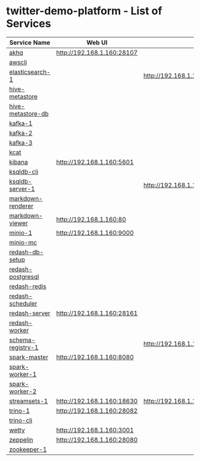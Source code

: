 # twitter-demo-platform - List of Services

| Service Name | Web UI | Rest API |
|-------------- |------|------------
|[akhq](./documentation/services/akhq )|<http://192.168.1.160:28107>
|[awscli](./documentation/services/awscli )|
|[elasticsearch-1](./documentation/services/elasticsearch )|| <http://192.168.1.160:9200>
|[hive-metastore](./documentation/services/hive-metastore )|
|[hive-metastore-db](./documentation/services/hive-metastore )|
|[kafka-1](./documentation/services/kafka )|
|[kafka-2](./documentation/services/kafka )|
|[kafka-3](./documentation/services/kafka )|
|[kcat](./documentation/services/kcat )|
|[kibana](./documentation/services/kibana )|<http://192.168.1.160:5601>
|[ksqldb-cli](./documentation/services/ksqldb-cli )|
|[ksqldb-server-1](./documentation/services/ksqldb )|| <http://192.168.1.160:8088>
|[markdown-renderer](./documentation/services/markdown-renderer )|
|[markdown-viewer](./documentation/services/markdown-viewer )|<http://192.168.1.160:80>
|[minio-1](./documentation/services/minio )|<http://192.168.1.160:9000>
|[minio-mc](./documentation/services/minio )|
|[redash-db-setup](./documentation/services/redash )|
|[redash-postgresql](./documentation/services/redash )|
|[redash-redis](./documentation/services/redash )|
|[redash-scheduler](./documentation/services/redash )|
|[redash-server](./documentation/services/redash )|<http://192.168.1.160:28161>
|[redash-worker](./documentation/services/redash )|
|[schema-registry-1](./documentation/services/schema-registry )|| <http://192.168.1.160:8081>
|[spark-master](./documentation/services/spark )|<http://192.168.1.160:8080>
|[spark-worker-1](./documentation/services/spark )|
|[spark-worker-2](./documentation/services/spark )|
|[streamsets-1](./documentation/services/streamsets )|<http://192.168.1.160:18630>| <http://192.168.1.160:18630/collector/restapi>
|[trino-1](./documentation/services/trino )|<http://192.168.1.160:28082>
|[trino-cli](./documentation/services/trino )|
|[wetty](./documentation/services/wetty )|<http://192.168.1.160:3001>
|[zeppelin](./documentation/services/zeppelin )|<http://192.168.1.160:28080>
|[zookeeper-1](./documentation/services/zookeeper )|